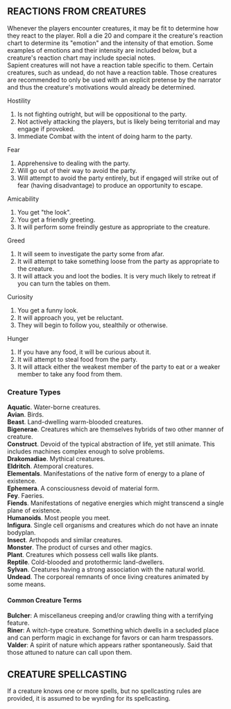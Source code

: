 ## REACTIONS FROM CREATURES
Whenever the players encounter creatures, it may be fit to determine how they react to the player. Roll a die 20 and compare it the creature's reaction chart to determine its "emotion" and the intensity of that emotion. Some examples of emotions and their intensity are included below, but a creature's reaction chart may include special notes.  
Sapient creatures will not have a reaction table specific to them. Certain creatures, such as undead, do not have a reaction table. Those creatures are recommended to only be used with an explicit pretense by the narrator and thus the creature's motivations would already be determined.

Hostility
 1) Is not fighting outright, but will be oppositional to the party.
 2) Not actively attacking the players, but is likely being territorial and may engage if provoked.
 3) Immediate Combat with the intent of doing harm to the party.

Fear
 1) Apprehensive to dealing with the party.
 2) Will go out of their way to avoid the party.
 3) Will attempt to avoid the party entirely, but if engaged will strike out of fear (having disadvantage) to produce an opportunity to escape.

Amicability
 1) You get "the look".
 2) You get a friendly greeting.
 3) It will perform some freindly gesture as appropriate to the creature.

Greed
  1) It will seem to investigate the party some from afar.
  2) It will attempt to take something loose from the party as appropriate to the creature.
  3) It will attack you and loot the bodies. It is very much likely to retreat if you can turn the tables on them.

Curiosity
 1) You get a funny look.
 2) It will approach you, yet be reluctant.
 3) They will begin to follow you, stealthily or otherwise.

Hunger
 1) If you have any food, it will be curious about it.
 2) It will attempt to steal food from the party.
 3) It will attack either the weakest member of the party to eat or a weaker member to take any food from them.

### Creature Types

**Aquatic**. Water-borne creatures.  
**Avian**. Birds.  
**Beast**. Land-dwelling warm-blooded creatures.  
**Bigenerae**. Creatures which are themselves hybrids of two other manner of creature.  
**Construct**. Devoid of the typical abstraction of life, yet still animate. This includes machines complex enough to solve problems.  
**Drakomadiae**. Mythical creatures.  
**Eldritch**. Atemporal creatures.  
**Elementals**. Manifestations of the native form of energy to a plane of existence.  
**Ephemera**. A consciousness devoid of material form.  
**Fey**. Faeries.  
**Fiends**. Manifestations of negative energies which might transcend a single plane of existence.  
**Humanoids**. Most people you meet.  
**Infigura**. Single cell organisms and creatures which do not have an innate bodyplan.  
**Insect**. Arthopods and similar creatures.  
**Monster**. The product of curses and other magics.  
**Plant**. Creatures which possess cell walls like plants.  
**Reptile**. Cold-blooded and protothermic land-dwellers.  
**Sylvan**. Creatures having a strong association with the natural world.  
**Undead**. The corporeal remnants of once living creatures animated by some means.  

#### Common Creature Terms

**Bulcher**: A miscellaneus creeping and/or crawling thing with a terrifying feature.  
**Riner**: A witch-type creature. Something which dwells in a secluded place and can perform magic in exchange for favors or can harm trespassors.  
**Valder**: A spirit of nature which appears rather spontaneously. Said that those attuned to nature can call upon them.

## CREATURE SPELLCASTING
If a creature knows one or more spells, but no spellcasting rules are provided, it is assumed to be wyrding for its spellcasting.
